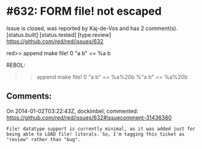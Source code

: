 
#632: FORM file! not escaped
================================================================================
Issue is closed, was reported by Kaj-de-Vos and has 2 comment(s).
[status.built] [status.tested] [type.review]
<https://github.com/red/red/issues/632>

red>> append make file! 0 "a b"
== %a b

REBOL:

> > append make file! 0 "a b"
> > == %a%20b
> > %"a b"
> > == %a%20b



Comments:
--------------------------------------------------------------------------------

On 2014-01-02T03:22:43Z, dockimbel, commented:
<https://github.com/red/red/issues/632#issuecomment-31436380>

    File! datatype support is currently minimal, as it was added just for being able to LOAD file! literals. So, I'm tagging this ticket as "review" rather than "bug".

